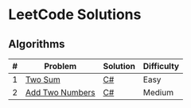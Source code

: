 # LeetCode Solutions

## Algorithms

| # | Problem | Solution | Difficulty |
| - | ------- | -------- | ---------- |
| 1 |[Two Sum](https://leetcode.com/problems/two-sum/) | [C#](./Categories/Algorithms/CSharp/1-Two-Sum.cs)|Easy|
| 2 |[Add Two Numbers](https://leetcode.com/problems/add-two-numbers/) | [C#](./Categories/Algorithms/CSharp/2-Add-Two-Numbers.cs)|Medium|

